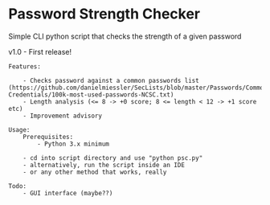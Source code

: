 # Password Strength Checker
Simple CLI python script that checks the strength of a given password

v1.0 - First release!

	Features:

		- Checks password against a common passwords list (https://github.com/danielmiessler/SecLists/blob/master/Passwords/Common-Credentials/100k-most-used-passwords-NCSC.txt)
		- Length analysis (<= 8 -> +0 score; 8 <= length < 12 -> +1 score etc)
		- Improvement advisory
		
	Usage:
		Prerequisites: 
			- Python 3.x minimum
		
		- cd into script directory and use "python psc.py"
		- alternatively, run the script inside an IDE
		- or any other method that works, really
		
	Todo:
		- GUI interface (maybe??)
			
